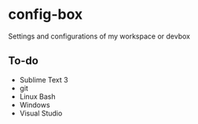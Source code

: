 # config-box
Settings and configurations of my workspace or devbox

## To-do
* Sublime Text 3
* git
* Linux Bash
* Windows
* Visual Studio
